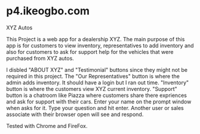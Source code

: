 p4.ikeogbo.com
==============

XYZ Autos 

This Project is a web app for a dealership XYZ. The main purpose of this app is for customers to view inventory, representatives to add inventory and also for customers to ask for support help for the vehicles that were purchased from XYZ autos.

I disbled "ABOUT XYZ" and "Testimonial" buttons since they might not be required in this project. The "Our Representatives" button is where the admin adds inventory.  It should have a login but I ran out time. "Inventory" button is where the customers view XYZ current inventory. "Support" button is a chatroom like Piazza where customers share there expriences and ask for support with their cars. Enter your name on the prompt window when asks for it.  Type your question and hit enter.  Another user or sales associate with their browser open will see and respond.

Tested with Chrome and FireFox.

